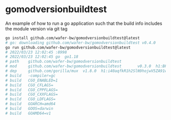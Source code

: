 # gomodversionbuildtest
An example of how to run a go application such that the build info includes the module version via git tag

```sh
go install github.com/wafer-bw/gomodversionbuildtest@latest
# go: downloading github.com/wafer-bw/gomodversionbuildtest v0.4.0
go run github.com/wafer-bw/gomodversionbuildtest@latest
# 2022/03/23 12:02:45 :8998
# 2022/03/23 12:02:45 go  go1.18
# path    github.com/wafer-bw/gomodversionbuildtest
# mod     github.com/wafer-bw/gomodversionbuildtest       v0.3.0  h1:BFRPzyQfU6PJtNIlrpfNyYrNr2pmmDqyEzxol1s4Msw=
# dep     github.com/gorilla/mux  v1.8.0  h1:i40aqfkR1h2SlN9hojwV5ZA91wcXFOvkdNIeFDP5koI=
# build   -compiler=gc
# build   CGO_ENABLED=1
# build   CGO_CFLAGS=
# build   CGO_CPPFLAGS=
# build   CGO_CXXFLAGS=
# build   CGO_LDFLAGS=
# build   GOARCH=amd64
# build   GOOS=darwin
# build   GOAMD64=v1
```